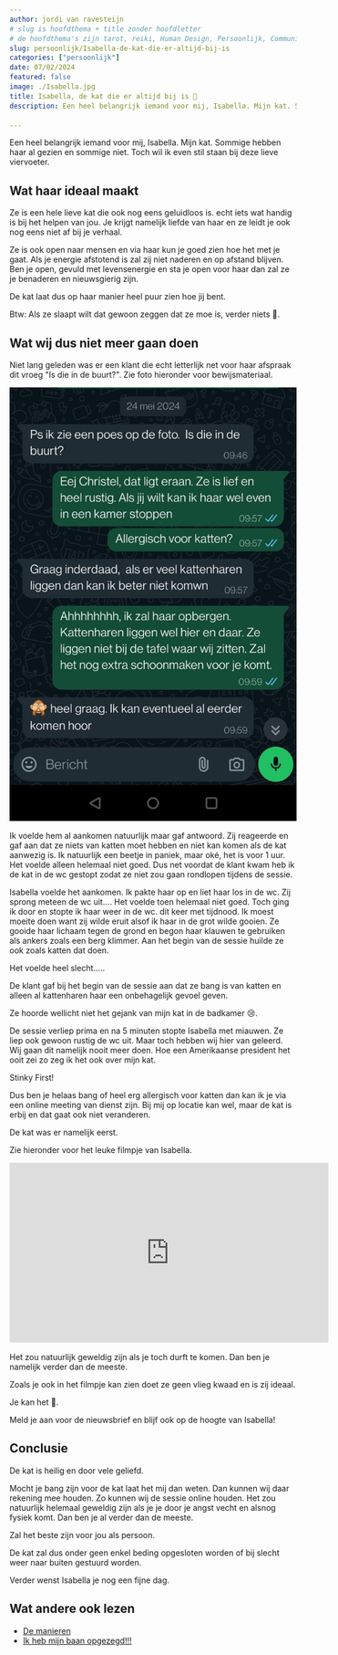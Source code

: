 ```yaml
---
author: jordi van ravesteijn
# slug is hoofdthema + title zonder hoofdletter
# de hoofdthema's zijn tarot, reiki, Human Design, Persoonlijk, Community
slug: persoonlijk/Isabella-de-kat-die-er-altijd-bij-is
categories: ["persoonlijk"]
date: 07/02/2024
featured: false
image: ./Isabella.jpg
title: Isabella, de kat die er altijd bij is 🥰
description: Een heel belangrijk iemand voor mij, Isabella. Mijn kat. Sommige hebben haar al gezien en sommige niet. Toch wil ik even stil staan bij deze lieve viervoeter.

---
```


Een heel belangrijk iemand voor mij, Isabella. Mijn kat. Sommige hebben haar al gezien en sommige niet. Toch wil ik even stil staan bij deze lieve viervoeter.

## Wat haar ideaal maakt

Ze is een hele lieve kat die ook nog eens geluidloos is. echt iets wat handig is bij het helpen van jou. Je krijgt namelijk liefde van haar en ze leidt je ook nog eens niet af bij je verhaal.

Ze is ook open naar mensen en via haar kun je goed zien hoe het met je gaat. Als je energie afstotend is zal zij niet naderen en op afstand blijven. Ben je open, gevuld met levensenergie en sta je open voor haar dan zal ze je benaderen en nieuwsgierig zijn.

De kat laat dus op haar manier heel puur zien hoe jij bent. 

Btw: Als ze slaapt wilt dat gewoon zeggen dat ze moe is, verder niets 🤣.

## Wat wij dus niet meer gaan doen

Niet lang geleden was er een klant die echt letterlijk net voor haar afspraak dit vroeg "Is die in de buurt?". Zie foto hieronder voor bewijsmateriaal.

![Whatsapp contact met klant over Isabella](./Whatsapp_contact_met_klant_over_Isabella.jpg)

Ik voelde hem al aankomen natuurlijk maar gaf antwoord. Zij reageerde en gaf aan dat ze niets van katten moet hebben en niet kan komen als de kat aanwezig is. Ik natuurlijk een beetje in paniek, maar oké, het is voor 1 uur. Het voelde alleen helemaal niet goed. Dus net voordat de klant kwam heb ik de kat in de wc gestopt zodat ze niet zou gaan rondlopen tijdens de sessie. 

Isabella voelde het aankomen. Ik pakte haar op en liet haar los in de wc. Zij sprong meteen de wc uit.... Het voelde toen helemaal niet goed. Toch ging ik door en stopte ik haar weer in de wc. dit keer met tijdnood. Ik moest moeite doen want zij wilde eruit alsof ik haar in de grot wilde gooien. Ze gooide haar lichaam tegen de grond en begon haar klauwen te gebruiken als ankers zoals een berg klimmer. Aan het begin van de sessie huilde ze ook zoals katten dat doen.

Het voelde heel slecht.....

De klant gaf bij het begin van de sessie aan dat ze bang is van katten en alleen al kattenharen haar een onbehagelijk gevoel geven.

Ze hoorde wellicht niet het gejank van mijn kat in de badkamer 😢.

De sessie verliep prima en na 5 minuten stopte Isabella met miauwen. Ze liep ook gewoon rustig de wc uit. 
Maar toch hebben wij hier van geleerd. Wij gaan dit namelijk nooit meer doen. Hoe een Amerikaanse president het ooit zei zo zeg ik het ook over mijn kat. 

Stinky First!

Dus ben je helaas bang of heel erg allergisch voor katten dan kan ik je via een online meeting van dienst zijn. Bij mij op locatie kan wel, maar de kat is erbij en dat gaat ook niet veranderen. 

De kat was er namelijk eerst.

Zie hieronder voor het leuke filmpje van Isabella.

<iframe 
 width="560" height="315" src="https://www.youtube.com/embed/6ojp7UqiRn0" frameborder="0" allow="accelerometer; encrypted-media; gyroscope; picture-in-picture" allowfullscreen></iframe>

Het zou natuurlijk geweldig zijn als je toch durft te komen. Dan ben je namelijk verder dan de meeste.

Zoals je ook in het filmpje kan zien doet ze geen vlieg kwaad en is zij ideaal.

Je kan het 🙂.

Meld je aan voor de nieuwsbrief en blijf ook op de hoogte van Isabella!

<div
              class="smj-embed px-3 text-4xl leading-tight font-semibold font-heading"
              data-deploymentid="embed"
              data-surveyid="205593"
            >
</div>

## Conclusie

De kat is heilig en door vele geliefd.

Mocht je bang zijn voor de kat laat het mij dan weten. Dan kunnen wij daar rekening mee houden. Zo kunnen wij de sessie online houden. Het zou natuurlijk helemaal geweldig zijn als je je door je angst vecht en alsnog fysiek komt. Dan ben je al verder dan de meeste.

Zal het beste zijn voor jou als persoon.

De kat zal dus onder geen enkel beding opgesloten worden of bij slecht weer naar buiten gestuurd worden.

Verder wenst Isabella je nog een fijne dag.

## Wat andere ook lezen
<ul>
  <li>
    <a class="text-lg font-medium underline text-brand-copper hover:no-underline" href=../../de-manieren>De manieren
    </a>
  </li>
  <li>
    <a class="text-lg font-medium underline text-brand-copper hover:no-underline" href=../../persoonlijk/ik-heb-mijn-baan-opgezegd/>Ik heb mijn baan opgezegd!!!
    </a>
  </li>
</ul>